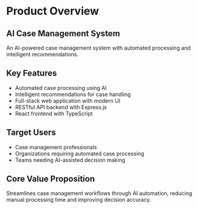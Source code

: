 # Product Overview

## AI Case Management System

An AI-powered case management system with automated processing and intelligent recommendations.

## Key Features
- Automated case processing using AI
- Intelligent recommendations for case handling
- Full-stack web application with modern UI
- RESTful API backend with Express.js
- React frontend with TypeScript

## Target Users
- Case management professionals
- Organizations requiring automated case processing
- Teams needing AI-assisted decision making

## Core Value Proposition
Streamlines case management workflows through AI automation, reducing manual processing time and improving decision accuracy.
